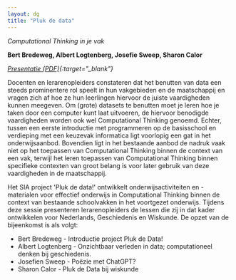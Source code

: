 ```yaml
---
layout: dg
title: "Pluk de data"
---
```


*Computational Thinking in je vak*

**Bert Bredeweg, Albert Logtenberg, Josefie Sweep, Sharon Calor**

*[Presentatie (PDF)](https://research.hva.nl/en/activities/pluk-de-data-computational-thinking-in-je-vak){:target="_blank"}*


Docenten en lerarenopleiders constateren dat het benutten van data een steeds 
prominentere rol speelt in hun vakgebieden en de maatschappij 
en vragen zich af hoe ze hun leerlingen hiervoor de juiste vaardigheden kunnen meegeven. 
Om (grote) datasets te benutten moet je leren hoe je taken door een computer 
kunt laat uitvoeren, de hiervoor benodigde vaardigheden worden ook wel 
Computational Thinking genoemd. 
Echter, tussen een eerste introductie met programmeren op de basisschool 
en verdieping met een keuzevak informatica ligt voorlopig een gat in het onderwijsaanbod. 
Bovendien ligt in het bestaande aanbod de nadruk vaak niet op het toepassen van 
Computational Thinking binnen de context van een vak, terwijl het leren toepassen van 
Computational Thinking binnen specifieke contexten van groot belang is voor later 
gebruik van deze vaardigheden in de maatschappij.

Het SIA project 'Pluk de data!' ontwikkelt onderwijsactiviteiten en -materialen 
voor effectief onderwijs in Computational Thinking binnen de context van bestaande 
schoolvakken in het voortgezet onderwijs. 
Tijdens deze sessie presenteren lerarenopleiders de lessen die zij in dat kader 
ontwikkelen voor Nederlands, Geschiedenis en Wiskunde. 
De opzet van de bijeenkomst is als volgt:

* Bert Bredeweg - Introductie project Pluk de Data!
* Albert Logtenberg - Onzichtbaar verleden in data; computationeel denken bij geschiedenis. 
* Josefien Sweep - Poëzie met ChatGPT? 
* Sharon Calor - Pluk de Data bij wiskunde